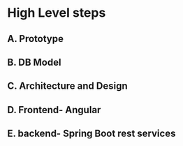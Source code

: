 #  High Level steps

## A. Prototype

## B. DB Model

## C. Architecture and Design 

## D. Frontend- Angular 

## E. backend- Spring Boot rest services

